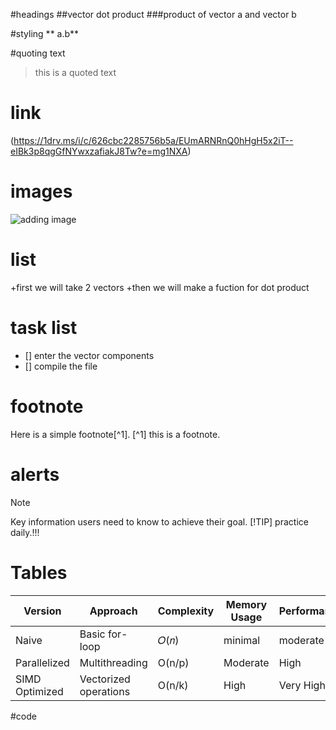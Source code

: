 #headings
##vector dot product
###product of vector a and vector b

#styling
** a.b**

#quoting text
> this is a quoted text

# link
(https://1drv.ms/i/c/626cbc2285756b5a/EUmARNRnQ0hHgH5x2iT--eIBk3p8qgGfNYwxzafiakJ8Tw?e=mg1NXA)
# images
![adding image](https://1drv.ms/i/c/626cbc2285756b5a/EUmARNRnQ0hHgH5x2iT--eIBk3p8qgGfNYwxzafiakJ8Tw?e=mg1NXA)

# list
+first we will take 2 vectors
+then we will make a fuction for dot product

# task list
- [] enter the vector components
- [] compile the file
# footnote
Here is a simple footnote[^1].
[^1] this is a footnote.

# alerts
>[!NOTE]
>Key information users need to know to achieve their goal.
> [!TIP]
> practice daily.!!!
>
# Tables 
|Version|Approach|Complexity|Memory Usage|Performance|
|----|----|----|----|----|
|Naive|	Basic for-loop|	𝑂(𝑛)|minimal|moderate|
|Parallelized|	Multithreading|O(n/p)|	Moderate|	High|
SIMD Optimized|	Vectorized operations|O(n/k)|	High	|Very High|

#code
```py
